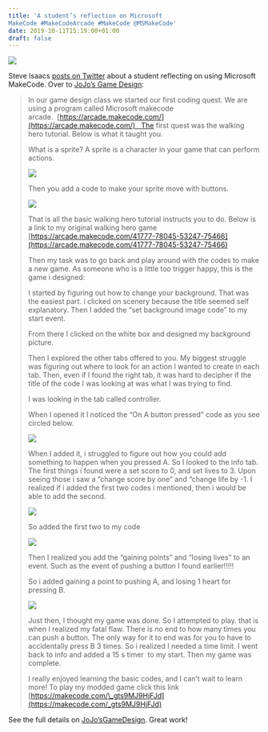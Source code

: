 ```yaml
---
title: 'A student’s reflection on Microsoft
MakeCode #MakeCodeArcade #MakeCode @MSMakeCode'
date: 2019-10-11T15:19:00+01:00
draft: false
---
```


![](https://cdn-blog.adafruit.com/uploads/2019/10/Untitled-46.png)

Steve Isaacs [posts on Twitter](https://twitter.com/mr_isaacs/status/1181639131748806656) about a student reflecting on using Microsoft MakeCode. Over to [JoJo’s Game Design](https://jojogamedesign.blogspot.com/2019/10/code.html):

> In our game design class we started our first coding quest. We are using a program called Microsoft makecode arcade.  [https://arcade.makecode.com/](https://arcade.makecode.com/)   The first quest was the walking hero tutorial. Below is what it taught you.
> 
> What is a sprite? A sprite is a character in your game that can perform actions.
> 
> [![](https://1.bp.blogspot.com/-GjAgBuspXds/XZTCiuI-o8I/AAAAAAAAAJ4/-ae9mDhg_b8ifFTQhZ6qK2L86iq44jY5gCLcBGAsYHQ/s640/c1.PNG)](https://1.bp.blogspot.com/-GjAgBuspXds/XZTCiuI-o8I/AAAAAAAAAJ4/-ae9mDhg_b8ifFTQhZ6qK2L86iq44jY5gCLcBGAsYHQ/s1600/c1.PNG)
> 
> Then you add a code to make your sprite move with buttons.
> 
> [![](https://1.bp.blogspot.com/-y-PgGqLMcJs/XZTC9FSxezI/AAAAAAAAAKE/7K1-4xxNmSMYNPN3Y-gEzIFuCaWtQjUQQCLcBGAsYHQ/s640/C2new.PNG)](https://1.bp.blogspot.com/-y-PgGqLMcJs/XZTC9FSxezI/AAAAAAAAAKE/7K1-4xxNmSMYNPN3Y-gEzIFuCaWtQjUQQCLcBGAsYHQ/s1600/C2new.PNG)
> 
> That is all the basic walking hero tutorial instructs you to do. Below is a link to my original walking hero game  
> [https://arcade.makecode.com/41777-78045-53247-75466](https://arcade.makecode.com/41777-78045-53247-75466)
> 
> Then my task was to go back and play around with the codes to make a new game. As someone who is a little too trigger happy, this is the game i designed:
> 
> I started by figuring out how to change your background. That was the easiest part. i clicked on scenery because the title seemed self explanatory. Then I added the “set background image code” to my start event.
> 
> From there I clicked on the white box and designed my background picture.
> 
> Then I explored the other tabs offered to you. My biggest struggle was figuring out where to look for an action I wanted to create in each tab. Then, even if I found the right tab, it was hard to decipher if the title of the code I was looking at was what I was trying to find.
> 
> I was looking in the tab called controller.
> 
> When I opened it I noticed the “On A button pressed” code as you see circled below.
> 
> [![](https://1.bp.blogspot.com/-2pBTTEHxCx4/XZY5fxWtVCI/AAAAAAAAAKs/X6vhcZ0RirkmP3yGmq0LGaDOC24E0cGwwCLcBGAsYHQ/s320/a2.PNG)](https://1.bp.blogspot.com/-2pBTTEHxCx4/XZY5fxWtVCI/AAAAAAAAAKs/X6vhcZ0RirkmP3yGmq0LGaDOC24E0cGwwCLcBGAsYHQ/s1600/a2.PNG)
> 
> When I added it, i struggled to figure out how you could add something to happen when you pressed A. So I looked to the info tab. The first things i found were a set score to 0, and set lives to 3. Upon seeing those i saw a “change score by one” and “change life by -1. I realized if i added the first two codes i mentioned, then i would be able to add the second.
> 
> [![](https://1.bp.blogspot.com/-KcNdctVC1ss/XZY6b6ZAsoI/AAAAAAAAAK8/zPDw3jH4Da8XMFyEs6vRQsKge2v4-dpyQCLcBGAsYHQ/s320/a3.PNG)](https://1.bp.blogspot.com/-KcNdctVC1ss/XZY6b6ZAsoI/AAAAAAAAAK8/zPDw3jH4Da8XMFyEs6vRQsKge2v4-dpyQCLcBGAsYHQ/s1600/a3.PNG)
> 
> So added the first two to my code
> 
> [![](https://1.bp.blogspot.com/-5eiePC-KC0U/XZY6rpj44rI/AAAAAAAAALA/a2wvCWxE4tsBvO-KlC4qL7SZRs66AH7_QCLcBGAsYHQ/s320/a4.PNG)](https://1.bp.blogspot.com/-5eiePC-KC0U/XZY6rpj44rI/AAAAAAAAALA/a2wvCWxE4tsBvO-KlC4qL7SZRs66AH7_QCLcBGAsYHQ/s1600/a4.PNG)
> 
> Then I realized you add the “gaining points” and “losing lives” to an event. Such as the event of pushing a button I found earlier!!!!!
> 
> So i added gaining a point to pushing A, and losing 1 heart for pressing B.
> 
> [![](https://1.bp.blogspot.com/-CY8zvt0Tky8/XZY7gL6IcAI/AAAAAAAAALM/DAU7ibNtrRAz2e7APqFPEHvS2APg4F86gCLcBGAsYHQ/s320/a5.PNG)](https://1.bp.blogspot.com/-CY8zvt0Tky8/XZY7gL6IcAI/AAAAAAAAALM/DAU7ibNtrRAz2e7APqFPEHvS2APg4F86gCLcBGAsYHQ/s1600/a5.PNG)
> 
> Just then, I thought my game was done. So I attempted to play. that is when I realized my fatal flaw. There is no end to how many times you can push a button. The only way for it to end was for you to have to accidentally press B 3 times. So i realized I needed a time limit. I went back to info and added a 15 s timer  to my start. Then my game was complete.
> 
> I really enjoyed learning the basic codes, and I can’t wait to learn more! To play my modded game click this link [https://makecode.com/\_gts9MJ9HjFJd](https://makecode.com/_gts9MJ9HjFJd)

See the full details on [JoJo’sGameDesign](https://jojogamedesign.blogspot.com/2019/10/code.html). Great work!